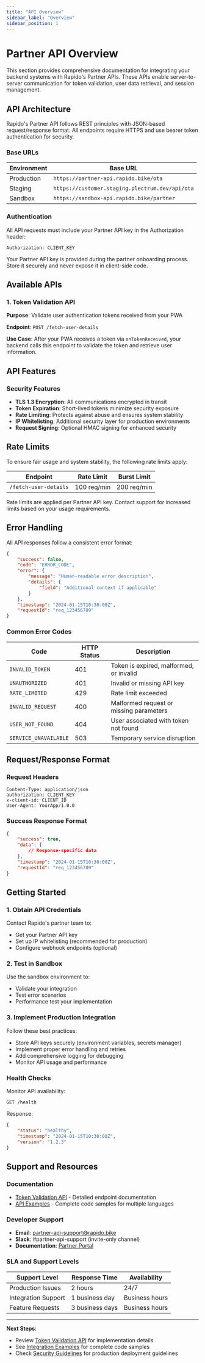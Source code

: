 ```yaml
---
title: "API Overview"
sidebar_label: "Overview"
sidebar_position: 1
---
```


# Partner API Overview

This section provides comprehensive documentation for integrating your backend systems with Rapido's Partner APIs. These APIs enable server-to-server communication for token validation, user data retrieval, and session management.

## API Architecture

Rapido's Partner API follows REST principles with JSON-based request/response format. All endpoints require HTTPS and use bearer token authentication for security.

### Base URLs

| Environment | Base URL |
|-------------|----------|
| Production | `https://partner-api.rapido.bike/ota` |
| Staging | `https://customer.staging.plectrum.dev/api/ota` |
| Sandbox | `https://sandbox-api.rapido.bike/partner` |

### Authentication

All API requests must include your Partner API key in the Authorization header:

```http
Authorization: CLIENT_KEY
```

Your Partner API key is provided during the partner onboarding process. Store it securely and never expose it in client-side code.

## Available APIs

### 1. Token Validation API
**Purpose**: Validate user authentication tokens received from your PWA

**Endpoint**: `POST /fetch-user-details`

**Use Case**: After your PWA receives a token via `onTokenReceived`, your backend calls this endpoint to validate the token and retrieve user information.

## API Features

### Security Features
- **TLS 1.3 Encryption**: All communications encrypted in transit
- **Token Expiration**: Short-lived tokens minimize security exposure
- **Rate Limiting**: Protects against abuse and ensures system stability
- **IP Whitelisting**: Additional security layer for production environments
- **Request Signing**: Optional HMAC signing for enhanced security

## Rate Limits

To ensure fair usage and system stability, the following rate limits apply:

| Endpoint | Rate Limit | Burst Limit |
|----------|------------|-------------|
| `/fetch-user-details` | 100 req/min | 200 req/min |

Rate limits are applied per Partner API key. Contact support for increased limits based on your usage requirements.

## Error Handling

All API responses follow a consistent error format:

```json
{
    "success": false,
    "code": "ERROR_CODE",
    "error": {
        "message": "Human-readable error description",
        "details": {
            "field": "Additional context if applicable"
        }
    },
    "timestamp": "2024-01-15T10:30:00Z",
    "requestId": "req_123456789"
}
```

### Common Error Codes

| Code | HTTP Status | Description |
|------|-------------|-------------|
| `INVALID_TOKEN` | 401 | Token is expired, malformed, or invalid |
| `UNAUTHORIZED` | 401 | Invalid or missing API key |
| `RATE_LIMITED` | 429 | Rate limit exceeded |
| `INVALID_REQUEST` | 400 | Malformed request or missing parameters |
| `USER_NOT_FOUND` | 404 | User associated with token not found |
| `SERVICE_UNAVAILABLE` | 503 | Temporary service disruption |

## Request/Response Format

### Request Headers
```http
Content-Type: application/json
authorization: CLIENT_KEY
x-client-id: CLIENT_ID
User-Agent: YourApp/1.0.0
```

### Success Response Format
```json
{
    "success": true,
    "data": {
        // Response-specific data
    },
    "timestamp": "2024-01-15T10:30:00Z",
    "requestId": "req_123456789"
}
```

## Getting Started

### 1. Obtain API Credentials
Contact Rapido's partner team to:
- Get your Partner API key
- Set up IP whitelisting (recommended for production)
- Configure webhook endpoints (optional)

### 2. Test in Sandbox
Use the sandbox environment to:
- Validate your integration
- Test error scenarios
- Performance test your implementation

### 3. Implement Production Integration
Follow these best practices:
- Store API keys securely (environment variables, secrets manager)
- Implement proper error handling and retries
- Add comprehensive logging for debugging
- Monitor API usage and performance

### Health Checks
Monitor API availability:
```http
GET /health
```

Response:
```json
{
    "status": "healthy",
    "timestamp": "2024-01-15T10:30:00Z",
    "version": "1.2.3"
}
```

## Support and Resources

### Documentation
- [Token Validation API](./token-validation.md) - Detailed endpoint documentation
- [API Examples](./examples.md) - Complete code samples for multiple languages

### Developer Support
- **Email**: [partner-api-support@rapido.bike](mailto:partner-api-support@rapido.bike)
- **Slack**: #partner-api-support (invite-only channel)
- **Documentation**: [Partner Portal](https://partners.rapido.bike/docs)

### SLA and Support Levels

| Support Level | Response Time | Availability |
|---------------|---------------|--------------|
| Production Issues | 2 hours | 24/7 |
| Integration Support | 1 business day | Business hours |
| Feature Requests | 3 business days | Business hours |

---

**Next Steps**: 
- Review [Token Validation API](./token-validation.md) for implementation details
- See [Integration Examples](./examples.md) for complete code samples
- Check [Security Guidelines](../security.md) for production deployment guidelines